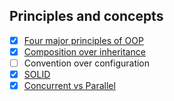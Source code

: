 ## Principles and concepts
- [x] [Four major principles of OOP](https://github.com/khandz/til/blob/master/programming/principles_and_concepts/four_major_principles_of_oop.md)
- [x] [Composition over inheritance](https://github.com/khandz/til/blob/master/programming/principles_and_concepts/composition_over_inheritance.md)
- [ ] Convention over configuration
- [x] [SOLID](https://github.com/khandz/til/blob/master/programming/principles_and_concepts/solid.md)
- [x] [Concurrent vs Parallel](https://github.com/khandz/til/blob/master/programming/principles_and_concepts/concurrent_vs_parallel.md)
